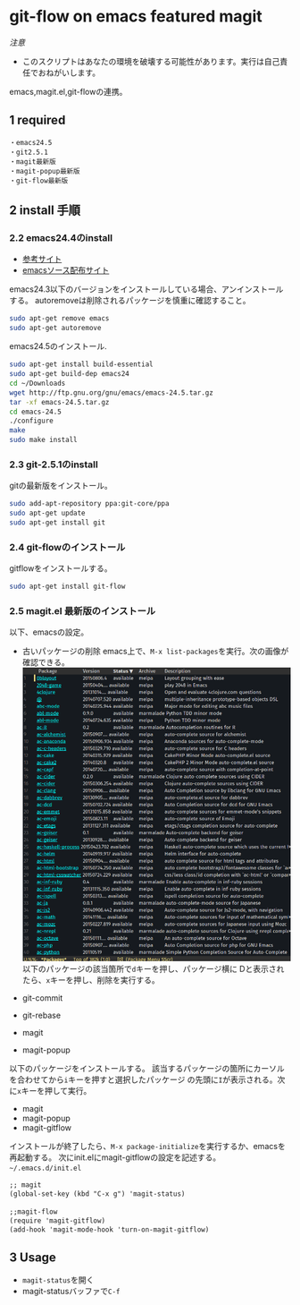 # git-flow on emacs featured magit
*注意*

- このスクリプトはあなたの環境を破壊する可能性があります。実行は自己責任でおねがいします。


emacs,magit.el,git-flowの連携。
## 1 required

	・emacs24.5
	・git2.5.1
	・magit最新版
	・magit-popup最新版
	・git-flow最新版

## 2 install 手順

### 2.2 emacs24.4のinstall

- [参考サイト](http://ubuntuhandbook.org/index.php/2014/10/emacs-24-4-released-install-in-ubuntu-14-04/)
- [emacsソース配布サイト](http://ftp.gnu.org/gnu/emacs/)

emacs24.3以下のバージョンをインストールしている場合、アンインストールする。
autoremoveは削除されるパッケージを慎重に確認すること。

```sh
sudo apt-get remove emacs
sudo apt-get autoremove
```

emacs24.5のインストール.

```sh
sudo apt-get install build-essential
sudo apt-get build-dep emacs24
cd ~/Downloads
wget http://ftp.gnu.org/gnu/emacs/emacs-24.5.tar.gz
tar -xf emacs-24.5.tar.gz
cd emacs-24.5
./configure
make
sudo make install
```

### 2.3 git-2.5.1のinstall
gitの最新版をインストール。

```sh
sudo add-apt-repository ppa:git-core/ppa  
sudo apt-get update  
sudo apt-get install git
```

### 2.4 git-flowのインストール
gitflowをインストールする。

```sh
sudo apt-get install git-flow
```

### 2.5 magit.el 最新版のインストール
以下、emacsの設定。

- 古いパッケージの削除
emacs上で、`M-x list-packages`を実行。次の画像が確認できる。
![pacakges](./fig/mlpa_packages_list.png)
以下のパッケージの該当箇所で`d`キーを押し、パッケージ横に
Dと表示されたら、`x`キーを押し、削除を実行する。

- git-commit
- git-rebase
- magit
- magit-popup

以下のパッケージをインストールする。
該当するパッケージの箇所にカーソルを合わせてから`i`キーを押すと選択したパッケージ
の先頭に`I`が表示される。次に`x`キーを押して実行。

- magit
- magit-popup
- magit-gitflow

インストールが終了したら、`M-x package-initialize`を実行するか、emacsを再起動する。
次にinit.elにmagit-gitflowの設定を記述する。
`~/.emacs.d/init.el`

	;; magit
	(global-set-key (kbd "C-x g") 'magit-status)

	;;magit-flow
	(require 'magit-gitflow)
	(add-hook 'magit-mode-hook 'turn-on-magit-gitflow)

## 3 Usage

- `magit-status`を開く
- magit-statusバッファで`C-f`















